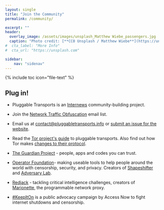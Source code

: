 ```yaml
---
layout: single
title: "Join the Community"
permalink: /community/

excerpt: ""
header:
  overlay_image: /assets/images/unsplash_Matthew Wiebe_passengers.jpg
  caption: "Photo credit: [**CC0 Unsplash / Matthew Wiebe**](https://unsplash.com/)"
#  cta_label: "More Info"
#  cta_url: "https://unsplash.com"

sidebar:
    nav: "sidenav"
---
```


{% include toc icon="file-text" %}


## Plug in!

* Pluggable Transports is an [Internews](https://internews.org) community-building project.

* Join the [Network Traffic Obfuscation](https://groups.google.com/forum/#!forum/traffic-obf) email list.

* Email us at [contact@pluggabletransports.info](mailto:contact@pluggabletransports.info) or [submit an issue for the website](https://github.com/OpenInternet/PT-website/issues).

* Read the [Tor project's guide](https://www.torproject.org/docs/pluggable-transports) to pluggable transports. Also find out how Tor makes [changes to their protocol](https://blog.torproject.org/tor-design-proposals-how-we-make-changes-our-protocol).

* [The Guardian Project](https://guardianproject.info/) - people, apps and codes you can trust.

* [Operator Foundation](https://operatorfoundation.org)- making useable tools to help people around the world with censorship, security, and privacy. Creators of [Shapeshifter](https://github.com/OperatorFoundation/?q=anticensorship) and [Adversary Lab](https://github.com/OperatorFoundation/AdversaryLab).

* [Redjack](https://www.redjack.com) - tackling critical intelligence challenges, creators of [Marionette](https://github.com/redjack/marionette), the programmable network proxy.

* [#KeepItOn](https://www.accessnow.org/keepiton/) is a public advocacy campaign by Access Now to fight internet shutdowns and censorship.